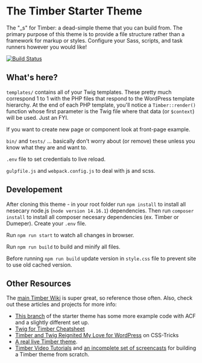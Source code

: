# The Timber Starter Theme

The "\_s" for Timber: a dead-simple theme that you can build from. The primary purpose of this theme is to provide a file structure rather than a framework for markup or styles. Configure your Sass, scripts, and task runners however you would like!

[![Build Status](https://travis-ci.org/timber/starter-theme.svg)](https://travis-ci.org/timber/starter-theme)

## What's here?

`templates/` contains all of your Twig templates. These pretty much correspond 1 to 1 with the PHP files that respond to the WordPress template hierarchy. At the end of each PHP template, you'll notice a `Timber::render()` function whose first parameter is the Twig file where that data (or `$context`) will be used. Just an FYI.

If you want to create new page or component look at front-page example.

`bin/` and `tests/` ... basically don't worry about (or remove) these unless you know what they are and want to.

`.env` file to set credentials to live reload.

`gulpfile.js` and `webpack.config.js` to deal with js and scss.

## Developement

After cloning this theme - in your root folder run `npm install` to install all nesecary node.js (`node version 14.16.1`) dependencies. Then run `composer install` to install all composer necesary dependencies (ex. Timber or Dumeper). Create your `.env` file.

Run `npm run start` to watch all changes in browser.

Run `npm run build` to build and minify all files.

Before running `npm run build` update version in `style.css` file to prevent site to use old cached version.

## Other Resources

The [main Timber Wiki](https://github.com/jarednova/timber/wiki) is super great, so reference those often. Also, check out these articles and projects for more info:

- [This branch](https://github.com/laras126/timber-starter-theme/tree/tackle-box) of the starter theme has some more example code with ACF and a slightly different set up.
- [Twig for Timber Cheatsheet](http://notlaura.com/the-twig-for-timber-cheatsheet/)
- [Timber and Twig Reignited My Love for WordPress](https://css-tricks.com/timber-and-twig-reignited-my-love-for-wordpress/) on CSS-Tricks
- [A real live Timber theme](https://github.com/laras126/yuling-theme).
- [Timber Video Tutorials](http://timber.github.io/timber/#video-tutorials) and [an incomplete set of screencasts](https://www.youtube.com/playlist?list=PLuIlodXmVQ6pkqWyR6mtQ5gQZ6BrnuFx-) for building a Timber theme from scratch.
